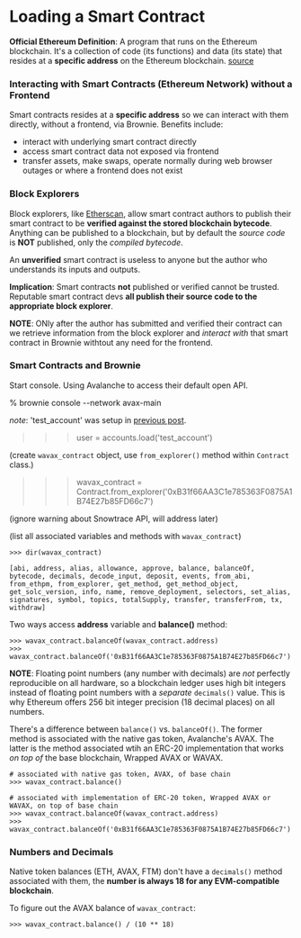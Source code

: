 # Loading a Smart Contract

**Official Ethereum Definition**: A program that runs on the Ethereum blockchain. It's a collection of code (its functions) and data (its state) that resides at a **specific address** on the Ethereum blockchain. [source](https://ethereum.org/en/developers/docs/smart-contracts/)

### Interacting with Smart Contracts (Ethereum Network) without a Frontend

Smart contracts resides at a **specific address** so we can interact with them directly, without a frontend, via Brownie. Benefits include:

- interact with underlying smart contract directly
- access smart contract data not exposed via frontend
- transfer assets, make swaps, operate normally during web browser outages or where a frontend does not exist

### Block Explorers

Block explorers, like [Etherscan](https://etherscan.io/), allow smart contract authors to publish their smart contract to be **verified against the stored blockchain bytecode**. Anything can be published to a blockchain, but by default the *source code* is **NOT** published, only the *compiled bytecode*. 

An **unverified** smart contract is useless to anyone but the author who understands its inputs and outputs. 

**Implication**: Smart contracts **not** published or verified cannot be trusted. Reputable smart contract devs **all publish their source code to the appropriate block explorer**. 

**NOTE**: ONly after the author has submitted and verified their contract can we retrieve information from the block explorer and *interact with* that smart contract in Brownie withtout any need for the frontend. 

### Smart Contracts and Brownie

Start console. Using Avalanche to access their default open API.

% brownie console --network avax-main

*note*: 'test_account' was setup in [previous post](https://github.com/PaulApivat/degencodes/blob/main/intro_brownie.md).

>>> user = accounts.load('test_account')

(create `wavax_contract` object, use  `from_explorer()` method within `Contract` class.)

>>> wavax_contract = Contract.from_explorer('0xB31f66AA3C1e785363F0875A1B74E27b85FD66c7')

(ignore warning about Snowtrace API, will address later)

(list all associated variables and methods with `wavax_contract`)


```
>>> dir(wavax_contract)

[abi, address, alias, allowance, approve, balance, balanceOf, bytecode, decimals, decode_input, deposit, events, from_abi, from_ethpm, from_explorer, get_method, get_method_object, get_solc_version, info, name, remove_deployment, selectors, set_alias, signatures, symbol, topics, totalSupply, transfer, transferFrom, tx, withdraw]
```

Two ways access **address** variable and **balance()** method:

```
>>> wavax_contract.balanceOf(wavax_contract.address)
>>> wavax_contract.balanceOf('0xB31f66AA3C1e785363F0875A1B74E27b85FD66c7')
```

**NOTE**: Floating point numbers (any number with decimals) are *not* perfectly reproducible on all hardware, so a blockchain ledger uses high bit integers instead of floating point numbers with a *separate* `decimals()` value. This is why Ethereum offers 256 bit integer precision (18 decimal places) on all numbers.

There's a difference between `balance()` vs. `balanceOf()`. The former method is associated with the native gas token, Avalanche's AVAX. The latter is the method associated wtih an ERC-20 implementation that works *on top of* the base blockchain, Wrapped AVAX or WAVAX. 

```
# associated with native gas token, AVAX, of base chain
>>> wavax_contract.balance()

# associated with implementation of ERC-20 token, Wrapped AVAX or WAVAX, on top of base chain
>>> wavax_contract.balanceOf(wavax_contract.address) 
>>> wavax_contract.balanceOf('0xB31f66AA3C1e785363F0875A1B74E27b85FD66c7')

```

### Numbers and Decimals

Native token balances (ETH, AVAX, FTM) don't have a `decimals()` method associated with them, the **number is always 18 for any EVM-compatible blockchain**. 

To figure out the AVAX balance of `wavax_contract`:

```
>>> wavax_contract.balance() / (10 ** 18)
```